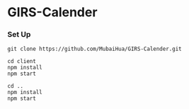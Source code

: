 # GIRS-Calender
### Set Up
```
git clone https://github.com/MubaiHua/GIRS-Calender.git
```

```
cd client
npm install
npm start
```

```
cd ..
npm install
npm start
```
